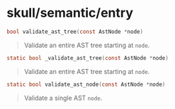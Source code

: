 # skull/semantic/entry

```c
bool validate_ast_tree(const AstNode *node)
```

> Validate an entire AST tree starting at `node`.

```c
static bool _validate_ast_tree(const AstNode *node)
```

> Validate an entire AST tree starting at `node`.

```c
static bool validate_ast_node(const AstNode *node)
```

> Validate a single AST `node`.

